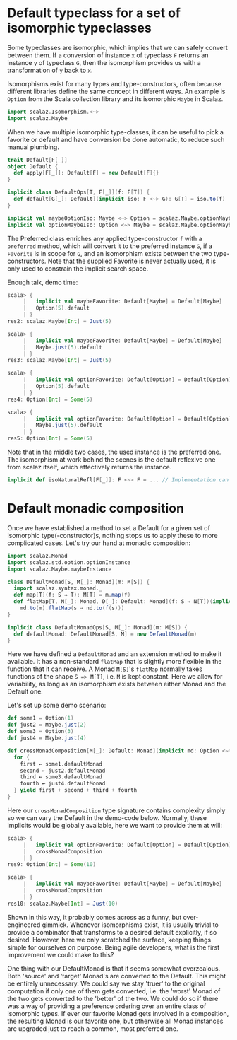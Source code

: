 # Default typeclass for a set of isomorphic typeclasses

Some typeclasses are isomorphic, which implies that we can safely convert between them. If a conversion 
of instance `x` of typeclass `F` returns an instance `y` of typeclass `G`, then the isomorphism provides
us with a transformation of `y` back to `x`.

Isomorphisms exist for many types and type-constructors, often because different libraries define the same 
concept in different ways. An example is `Option` from the Scala collection library and its isomorphic
`Maybe` in Scalaz. 

```scala
import scalaz.Isomorphism.<~>
import scalaz.Maybe
```

When we have multiple isomorphic type-classes, it can be useful to pick a favorite or default and have
conversion be done automatic, to reduce such manual plumbing.

```scala
trait Default[F[_]]
object Default {
  def apply[F[_]]: Default[F] = new Default[F]{}
}

implicit class DefaultOps[T, F[_]](f: F[T]) {
  def default[G[_]: Default](implicit iso: F <~> G): G[T] = iso.to(f)
}

implicit val maybeOptionIso: Maybe <~> Option = scalaz.Maybe.optionMaybeIso.flip
implicit val optionMaybeIso: Option <~> Maybe = scalaz.Maybe.optionMaybeIso
```

The Preferred class enriches any applied type-constructor `f` with a `preferred` method, which will
convert it to the preferred instance `G`, if a `Favorite` is in scope for `G`, and an isomorphism exists
between the two type-constructors. Note that the supplied Favorite is never actually used, it is only used 
to constrain the implicit search space.

Enough talk, demo time:

```scala
scala> {
     |   implicit val maybeFavorite: Default[Maybe] = Default[Maybe]
     |   Option(5).default
     | }
res2: scalaz.Maybe[Int] = Just(5)

scala> {
     |   implicit val maybeFavorite: Default[Maybe] = Default[Maybe]
     |   Maybe.just(5).default
     | }
res3: scalaz.Maybe[Int] = Just(5)

scala> {
     |   implicit val optionFavorite: Default[Option] = Default[Option]
     |   Option(5).default
     | }
res4: Option[Int] = Some(5)

scala> {
     |   implicit val optionFavorite: Default[Option] = Default[Option]
     |   Maybe.just(5).default
     | }
res5: Option[Int] = Some(5)
```

Note that in the middle two cases, the used instance is the preferred one. The isomorphism at work behind the scenes
is the default reflexive one from scalaz itself, which effectively returns the instance.

```scala
implicit def isoNaturalRefl[F[_]]: F <~> F = ... // Implementation can be found in scalaz.Isomorphism
```

# Default monadic composition

Once we have established a method to set a Default for a given set of isomorphic type(-constructor)s,
nothing stops us to apply these to more complicated cases. Let's try our hand at monadic composition:

```scala
import scalaz.Monad
import scalaz.std.option.optionInstance
import scalaz.Maybe.maybeInstance

class DefaultMonad[S, M[_]: Monad](m: M[S]) {
  import scalaz.syntax.monad._
  def map[T](f: S ⇒ T): M[T] = m.map(f)
  def flatMap[T, N[_]: Monad, D[_]: Default: Monad](f: S ⇒ N[T])(implicit md: M <~> D, nd: N <~> D): D[T] =
    md.to(m).flatMap(s ⇒ nd.to(f(s)))
}

implicit class DefaultMonadOps[S, M[_]: Monad](m: M[S]) {
  def defaultMonad: DefaultMonad[S, M] = new DefaultMonad(m)
}
```
Here we have defined a `DefaultMonad` and an extension method to make it available. It has a non-standard `flatMap`
that is slightly more flexible in the function that it can receive. A Monad `M[S]`'s `flatMap` normally takes functions
of the shape `S => M[T]`, i.e. `M` is kept constant. Here we allow for variability, as long as an isomorphism exists
between either Monad and the Default one.

Let's set up some demo scenario:

```scala
def some1 = Option(1)
def just2 = Maybe.just(2)
def some3 = Option(3)
def just4 = Maybe.just(4)

def crossMonadComposition[M[_]: Default: Monad](implicit md: Option <~> M, nd: Maybe <~> M): M[Int] = {
  for {
    first ← some1.defaultMonad
    second ← just2.defaultMonad
    third ← some3.defaultMonad
    fourth ← just4.defaultMonad
  } yield first + second + third + fourth
}
```

Here our `crossMonadComposition` type signature contains complexity simply so we can vary the Default in the demo-code
below. Normally, these implicits would be globally available, here we want to provide them at will:

```scala
scala> {
     |   implicit val optionFavorite: Default[Option] = Default[Option]
     |   crossMonadComposition
     | }
res9: Option[Int] = Some(10)

scala> {
     |   implicit val maybeFavorite: Default[Maybe] = Default[Maybe]
     |   crossMonadComposition
     | }
res10: scalaz.Maybe[Int] = Just(10)
```

Shown in this way, it probably comes across as a funny, but over-engineered gimmick. Whenever isomorphisms exist, it is
usually trivial to provide a combinator that transforms to a desired default explicitly, if so desired. However, here we
only scratched the surface, keeping things simple for ourselves on purpose. Being agile developers, what is the first
improvement we could make to this?

One thing with our DefaultMonad is that it seems somewhat overzealous. Both 'source' and 'target' Monad's are converted
to the Default. This might be entirely unnecessary. We could say we stay 'truer' to the original computation if only
one of them gets converted, i.e. the 'worst' Monad of the two gets converted to the 'better' of the two. We could do so
if there was a way of providing a preference ordering over an entire class of isomorphic types. If ever our favorite
Monad gets involved in a composition, the resulting Monad is our favorite one, but otherwise all Monad instances are 
upgraded just to reach a common, most preferred one.
